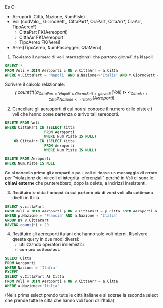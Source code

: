 Es C:
- Aeroporti (Città, Nazione, NumPiste)
- Voli (codVolo_, GiornoSett_, CittaPart*, OraPart, CittaArr*, OraArr, TipoAereo*)
	- CittaPart FK(Aereoporti) 
	- CittaArr FK(Aereoporti) 
	- TipoAereo FK(Aerei)
- Aerei(TipoAereo, NumPasseggeri, QtaMerci)

1. Troviamo il numero di voli internazionali che partono giovedì da Napoli
```sql
SELECT *
FROM Voli v JOIN Aeroporti a ON v.CittaArr = a.Citta
WHERE v.CittaPart = 'Napoli' AND a.Nazione<>'Italia' AND v.GiornoSett = 'Giovedi'
```
Scrivere il calcolo relazionale:
$$\gamma\ count(*) (\sigma_{CittaPort='Napoli'\wedge GiornoSett='giovedì'}(Voli)\rhd\lhd_{CittaArr=Citta}\sigma_{Nazione<>'Italia'}(Aeroporti)$$

2. Cancellare gli aereoporti di cui non si conosce il numero delle piste e i voli che hanno come partenza o arrivo tali aereoporti.
```sql
DELETE FROM Voli
WHERE CittaPart IN (SELECT Citta
				  FROM Aeroporti
				  WHERE Num.Piste IS NULL)
	OR CittaArr IN (SELECT Citta
				  FROM Aeroporti
				  WHERE Num.Piste IS NULL)

DELETE FROM Aeroporti
WHERE Num.Piste IS NULL
```
Se si cancella prima gli aeroporti e poi i voli si riceve un messaggio di errore per "violazione dei vincoli di integrità referenziali" perché in Voli ci sono le **chiavi esterne** che punterebbero, dopo la delete, a indirizzi inesistenti.

3. Restituire le citta francesi da cui partono più di venti voli alla settimana diretti in Italia.
```sql
SELECT v.cittaPart
FROM Voli v JOIN Aeroporti p ON v.CittaPart = p.Citta JOIN Aeroporti a ON v.CittaArr = a.Citta
WHERE p.Nazione = 'Francia' AND a.Nazione = 'Italia'
GROUP BY v.CittaPart
HAVING count(*) > 20
```

4. Restituire gli aereoporti italiani che hanno solo voli interni. Risolvere questa query in due modi diversi: 
	- utilizzando operatori insiemistici 
	- con una sottoselect.
```sql
SELECT Citta
FROM Aeroporti
WHERE Nazione = 'Italia'
EXCEPT 
SELECT v.CittaPart AS Citta
FROM Voli v JOIN Aeroporti a ON v.CittaArr = a.Citta
WHERE a.Nazione<>'Italia'
```
(Nella prima select prendo tutte le città italiane e si sottrae la seconda select che prende tutte le citta che hanno voli fuori dall'Italia)
```sql
```